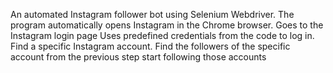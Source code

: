 An automated Instagram follower bot using Selenium Webdriver.
The program automatically opens Instagram in the Chrome browser.
Goes to the Instagram login page Uses predefined credentials from the code to log in.
Find a specific Instagram account. 
Find the followers of the specific account from the previous step start following those accounts
